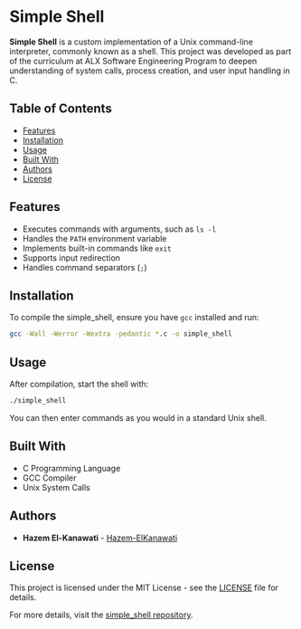 # Simple Shell

**Simple Shell** is a custom implementation of a Unix command-line interpreter, commonly known as a shell. This project was developed as part of the curriculum at ALX Software Engineering Program to deepen understanding of system calls, process creation, and user input handling in C.

## Table of Contents
- [Features](#features)
- [Installation](#installation)
- [Usage](#usage)
- [Built With](#built-with)
- [Authors](#authors)
- [License](#license)

## Features
- Executes commands with arguments, such as `ls -l`
- Handles the `PATH` environment variable
- Implements built-in commands like `exit`
- Supports input redirection
- Handles command separators (`;`)

## Installation
To compile the simple_shell, ensure you have `gcc` installed and run:

```bash
gcc -Wall -Werror -Wextra -pedantic *.c -o simple_shell
```

## Usage
After compilation, start the shell with:

```bash
./simple_shell
```

You can then enter commands as you would in a standard Unix shell.

## Built With
- C Programming Language
- GCC Compiler
- Unix System Calls

## Authors
- **Hazem El-Kanawati** - [Hazem-ElKanawati](https://github.com/Hazem-ElKanawati)

## License
This project is licensed under the MIT License - see the [LICENSE](LICENSE) file for details.

For more details, visit the [simple_shell repository](https://github.com/Hazem-ElKanawati/simple_shell).

